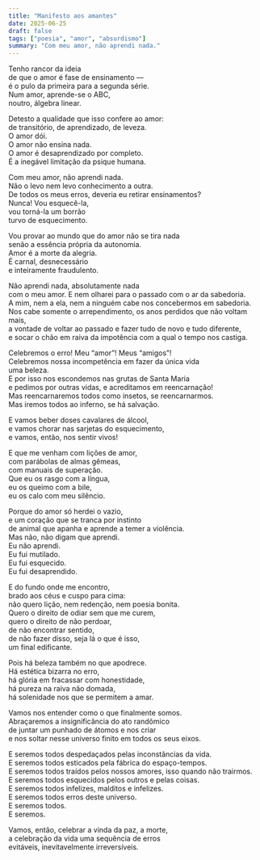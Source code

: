 ```yaml
---
title: "Manifesto aos amantes"
date: 2025-06-25
draft: false
tags: ["poesia", "amor", "absurdismo"]
summary: "Com meu amor, não aprendi nada."
---
```


Tenho rancor da ideia<br>
de que o amor é fase de ensinamento —<br>
é o pulo da primeira para a segunda série.<br>
Num amor, aprende-se o ABC,<br>
noutro, álgebra linear.<br>

Detesto a qualidade que isso confere ao amor:<br>
de transitório, de aprendizado, de leveza.<br>
O amor dói.<br>
O amor não ensina nada.<br>
O amor é desaprendizado por completo.<br>
É a inegável limitação da psique humana.<br>

Com meu amor, não aprendi nada.<br>
Não o levo nem levo conhecimento a outra.<br>
De todos os meus erros, deveria eu retirar ensinamentos?<br>
Nunca! Vou esquecê-la,<br>
vou torná-la um borrão<br>
turvo de esquecimento.<br>

Vou provar ao mundo que do amor não se tira nada<br>
senão a essência própria da autonomia.<br>
Amor é a morte da alegria.<br>
É carnal, desnecessário<br>
e inteiramente fraudulento.<br>

Não aprendi nada, absolutamente nada<br>
com o meu amor. E nem olharei para o passado com o ar da sabedoria.<br>
A mim, nem a ela, nem a ninguém cabe nos concebermos em sabedoria.<br>
Nos cabe somente o arrependimento, os anos perdidos que não voltam mais,<br>
a vontade de voltar ao passado e fazer tudo de novo e tudo diferente,<br>
e socar o chão em raiva da impotência com a qual o tempo nos castiga.<br>

Celebremos o erro! Meu “amor”! Meus “amigos”!<br>
Celebremos nossa incompetência em fazer da única vida<br>
uma beleza.<br>
E por isso nos escondemos nas grutas de Santa Maria<br>
e pedimos por outras vidas, e acreditamos em reencarnação!<br>
Mas reencarnaremos todos como insetos, se reencarnarmos.<br>
Mas iremos todos ao inferno, se há salvação.<br>

E vamos beber doses cavalares de álcool,<br>
e vamos chorar nas sarjetas do esquecimento,<br>
e vamos, então, nos sentir vivos!<br>

E que me venham com lições de amor,<br>
com parábolas de almas gêmeas,<br>
com manuais de superação.<br>
Que eu os rasgo com a língua,<br>
eu os queimo com a bile,<br>
eu os calo com meu silêncio.<br>

Porque do amor só herdei o vazio,<br>
e um coração que se tranca por instinto<br>
de animal que apanha e aprende a temer a violência.<br>
Mas não, não digam que aprendi.<br>
Eu não aprendi.<br>
Eu fui mutilado.<br>
Eu fui esquecido.<br>
Eu fui desaprendido.<br>

E do fundo onde me encontro,<br>
brado aos céus e cuspo para cima:<br>
não quero lição, nem redenção, nem poesia bonita.<br>
Quero o direito de odiar sem que me curem,<br>
quero o direito de não perdoar,<br>
de não encontrar sentido,<br>
de não fazer disso, seja lá o que é isso, <br>
um final edificante.<br>

Pois há beleza também no que apodrece.<br>
Há estética bizarra no erro,<br>
há glória em fracassar com honestidade,<br>
há pureza na raiva não domada,<br>
há solenidade nos que se permitem a amar.<br>

Vamos nos entender como o que finalmente somos.<br>
Abraçaremos a insignificância do ato randômico<br>
de juntar um punhado de átomos e nos criar<br>
e nos soltar nesse universo finito em todos os seus eixos.<br>

E seremos todos despedaçados pelas inconstâncias da vida.<br>
E seremos todos esticados pela fábrica do espaço-tempos.<br>
E seremos todos traídos pelos nossos amores, isso quando não trairmos.<br>
E seremos todos esquecidos pelos outros e pelas coisas.<br>
E seremos todos infelizes, malditos e infelizes.<br>
E seremos todos erros deste universo.<br>
E seremos todos.<br>
E seremos.<br>

Vamos, então, celebrar a vinda da paz, a morte,<br>
a celebração da vida uma sequência de erros<br>
evitáveis, inevitavelmente irreversíveis.

